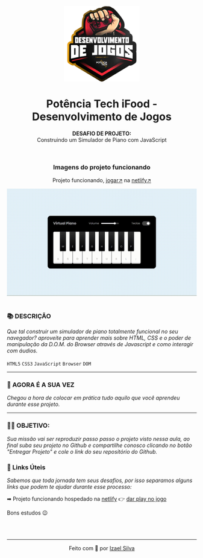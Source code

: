 <div align="center">
  <img src="../../assets/image.png" width="200"/>

  # Potência Tech iFood - Desenvolvimento de Jogos
  **DESAFIO DE PROJETO:** <br> Construindo um Simulador de Piano com JavaScript

  <br>

  ### Imagens do projeto funcionando
  Projeto funcionando, [jogar↗](https://simulador-de-piano.netlify.app/) na [netlify↗](https://www.netlify.com)

  <img src="../../assets/simulador-de-piano-com-som.gif"/>
</div>

<br>

### 📚 DESCRIÇÃO
*Que tal construir um simulador de piano totalmente funcional no seu navegador? aproveite para aprender mais sobre HTML, CSS e o poder de manipulação da D.O.M. do Browser através de Javascript e como interagir com áudios.* <br><br> ```HTML5``` ```CSS3``` ```JavaScript``` ```Browser``` ```DOM```

---

### 🎯 AGORA É A SUA VEZ
*Chegou a hora de colocar em prática tudo aquilo que você aprendeu durante esse projeto.*

---

### 👨‍💻 OBJETIVO:
*Sua missão vai ser reproduzir passo passo o projeto visto nessa aula, ao final
suba seu projeto no Github e compartilhe conosco clicando no botão "Entregar Projeto" e cole o link do seu repositório do Github.*

### 🔗 Links Úteis
*Sabemos que toda jornada tem seus desafios, por isso separamos alguns links que podem te ajudar durante esse processo:*

➡ Projeto funcionando hospedado na [netlify](https://www.netlify.com) 👉 [dar play no jogo](https://simulador-de-piano.netlify.app/)

Bons estudos 😉

<br>
<br>

---

<p align="center">
  Feito com 💖 por
  <a href="https://github.com/ias4g">Izael Silva</a>
</p>